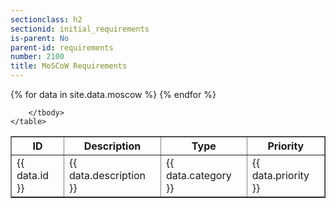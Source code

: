 ```yaml
---
sectionclass: h2
sectionid: initial_requirements
is-parent: No
parent-id: requirements
number: 2100
title: MoSCoW Requirements
---
```

<div class="container" style="overflow-x: auto">
	<table border="1">
		<thead>
			<th>ID</th>
			<th>Description</th>
			<th>Type</th>
			<th>Priority</th>
		</thead>
		<tbody>
		{% for data in site.data.moscow %}
			<tr>
				<td>{{ data.id }}</td>
				<td>{{ data.description }}</td>
				<td>{{ data.category }}</td>
				<td>{{ data.priority }}</td>
			</tr>
		{% endfor %} 
				
		</tbody>
	</table>
</div>
